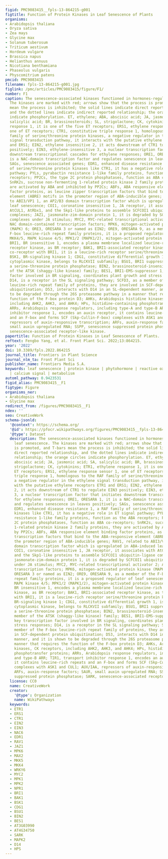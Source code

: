 ```yaml
---
figid: PMC9083415__fpls-13-864215-g001
figtitle: Function of Protein Kinases in Leaf Senescence of Plants
organisms:
- Arabidopsis thaliana
- Oryza sativa
- Zea mays
- Glycine max
- Solanum tuberosum
- Triticum aestivum
- Hordeum vulgare
- Brassica napus
- Helianthus annuus
- Nicotiana benthamiana
- Phaseolus vulgaris
- Physcomitrium patens
pmcid: PMC9083415
filename: fpls-13-864215-g001.jpg
figlink: /pmc/articles/PMC9083415/figure/F1/
number: F1
caption: The senescence-associated kinases functioned in hormones-regulated leaf senescence.
  The kinases are marked with red; arrows show that the process is promoted, and T-bars
  mean the process is inhibited; the solid lines indicate direct reported relationship,
  and the dotted lines indicate indirect reported relationship; the orange circles
  indicate phosphorylation. ET, ethylene; ABA, abscisic acid; JA, jasmonic acid; SA,
  salicylic acid; BR, brassinosteroids; SL, strigolactone; CK, cytokinins; ETR1, ethylene
  response 1, it is one of the five ET receptors; ERS1, ethylene response sensor 1,
  one of ET receptors; CTR1, constitutive triple response 1, homologous to the RAF
  family of serine/threonine protein kinases, a negative regulator in the ethylene
  signal transduction pathway, it interacts with the putative ethylene receptors ETR1
  and ERS1; EIN2, ethylene insensitive 2, it acts downstream of CTR1 to regulate EIN3
  positively; EIN3, ethylene-insensitive 3, a nuclear transcription factor that initiates
  downstream transcriptional cascades for ethylene responses; ORE1, ORESARA 1, it
  is a NAC-domain transcription factor and regulates senescence in leaves positively;
  SAGs, senescence associated genes; EDR1, enhanced disease resistance 1, a RAF family
  of serine/threonine protein kinases like CTR1, it has a negative role in ET signal
  pathway; PYLs, pyrabactin resistance 1-like family proteins, function as the ABA
  receptors; PP2Cs, the type 2C protein phosphatases, function as ABA co-receptors;
  SnRK2s, sucrose non-fermenting 1-related protein kinase 2 family proteins, they
  are activated by ABA and inhibited by PP2Cs; ABFs, ABA responsive element binding
  factor proteins, as leucine zipper transcription factors that bind to the ABA-responsive
  element (ABRE) motifs in the promoter region of ABA-inducible genes; RAV1, related
  to ABI3/VP1 1, an AP2/B3 domain transcription factor which is upregulated in ABA-induced
  leaf senescence; COI1, coronatine insensitive 1, JA receptor, it associates with
  AtCUL1, AtRbx1, and the Skp1-like proteins to assemble SCFCOI1 ubiquitin-ligase
  complexes; JAZ1, jasmonate-zim-domain protein 1, it is degraded by SCFCOI1 ubiquitin-ligase
  complexes under JA stimulus; MYC2, MYC-related transcriptional activator 2; ANACs,
  NAC domain-contained transcription factors; MPK6, mitogen-activated protein kinase
  (MAPK) 6; ORE3, ORESARA 3 or named as EIN2; ORE9, ORESARA 9, as a member of the
  F-box leucine-rich repeat family proteins, it is a proposed regulator of leaf senescence;
  MKK4/5, MAPK kinase 4/5; MPK1/2 (MAPK1/2), mitogen-activated protein kinase 1/2;
  BRI1, BR insensitive 1, encodes a plasma membrane localized leucine-rich repeat
  receptor kinase, as BR receptor; BAK1, BRI1-associated receptor kinase, as the BR
  co-receptor with BRI1, it is a leucine-rich receptor serine/threonine protein kinase;
  BSK1, BR-signaling kinase 1; CDG1, constitutive differential growth 1, is a receptor-like
  cytoplasmic kinase, belongs to RLCKVII subfamily; BSU1, BRI1 suppressor 1, encodes
  a serine-threonine protein phosphatase; BIN2, brassinosteroid-insensitive 2, a member
  of the ATSK (shaggy-like kinase) family; BES1, BRI1-EMS-suppressor 1, a key transcription
  factor involved in BR signaling, coordinates plant growth and stress responses;
  D14, is a receptor in the SL signaling pathway; SCFD3, as a member of the F-box
  leucine-rich repeat family of proteins, they are involved in SCF-dependent protein
  ubiquitination; D53, interacts with D14 in an SL-dependent manner, and it is shown
  to be degraded through the 26S proteasome pathway in a manner that requires the
  function of the F-box protein D3; AHKs, Arabidopsis histidine kinases, CK receptors,
  including AHK2, AHK3, and AHK4; HPs, histidine-containing phosphotransfer proteins;
  ARRs, Arabidopsis response regulators, including type-A and type-B ARR; TIR1, transport
  inhibitor response 1, encodes an auxin receptor, it contains leucine-rich repeats
  and an F-box and forms SCF (Skp-Cullin-F-box) complexes with ASK1 and CUL1; AUX/IAA,
  repressors of auxin-responsive transcription; ARFs, auxin-response factors; SAUR,
  small auxin upregulated RNA; SSPP, senescence suppressed protein phosphatase; SARK,
  senescence-associated receptor-like kinase.
papertitle: Function of Protein Kinases in Leaf Senescence of Plants.
reftext: Fengbo Yang, et al. Front Plant Sci. 2022;13:864215.
year: '2022'
doi: 10.3389/fpls.2022.864215
journal_title: Frontiers in Plant Science
journal_nlm_ta: Front Plant Sci
publisher_name: Frontiers Media S.A.
keywords: leaf senescence | protein kinase | phytohormone | reactive oxygen species
  | calcium signal | metabolism
automl_pathway: 0.9423531
figid_alias: PMC9083415__F1
figtype: Figure
organisms_ner:
- Arabidopsis thaliana
- Glycine max
redirect_from: /figures/PMC9083415__F1
ndex: ''
seo: CreativeWork
schema-jsonld:
  '@context': https://schema.org/
  '@id': https://pfocr.wikipathways.org/figures/PMC9083415__fpls-13-864215-g001.html
  '@type': Dataset
  description: The senescence-associated kinases functioned in hormones-regulated
    leaf senescence. The kinases are marked with red; arrows show that the process
    is promoted, and T-bars mean the process is inhibited; the solid lines indicate
    direct reported relationship, and the dotted lines indicate indirect reported
    relationship; the orange circles indicate phosphorylation. ET, ethylene; ABA,
    abscisic acid; JA, jasmonic acid; SA, salicylic acid; BR, brassinosteroids; SL,
    strigolactone; CK, cytokinins; ETR1, ethylene response 1, it is one of the five
    ET receptors; ERS1, ethylene response sensor 1, one of ET receptors; CTR1, constitutive
    triple response 1, homologous to the RAF family of serine/threonine protein kinases,
    a negative regulator in the ethylene signal transduction pathway, it interacts
    with the putative ethylene receptors ETR1 and ERS1; EIN2, ethylene insensitive
    2, it acts downstream of CTR1 to regulate EIN3 positively; EIN3, ethylene-insensitive
    3, a nuclear transcription factor that initiates downstream transcriptional cascades
    for ethylene responses; ORE1, ORESARA 1, it is a NAC-domain transcription factor
    and regulates senescence in leaves positively; SAGs, senescence associated genes;
    EDR1, enhanced disease resistance 1, a RAF family of serine/threonine protein
    kinases like CTR1, it has a negative role in ET signal pathway; PYLs, pyrabactin
    resistance 1-like family proteins, function as the ABA receptors; PP2Cs, the type
    2C protein phosphatases, function as ABA co-receptors; SnRK2s, sucrose non-fermenting
    1-related protein kinase 2 family proteins, they are activated by ABA and inhibited
    by PP2Cs; ABFs, ABA responsive element binding factor proteins, as leucine zipper
    transcription factors that bind to the ABA-responsive element (ABRE) motifs in
    the promoter region of ABA-inducible genes; RAV1, related to ABI3/VP1 1, an AP2/B3
    domain transcription factor which is upregulated in ABA-induced leaf senescence;
    COI1, coronatine insensitive 1, JA receptor, it associates with AtCUL1, AtRbx1,
    and the Skp1-like proteins to assemble SCFCOI1 ubiquitin-ligase complexes; JAZ1,
    jasmonate-zim-domain protein 1, it is degraded by SCFCOI1 ubiquitin-ligase complexes
    under JA stimulus; MYC2, MYC-related transcriptional activator 2; ANACs, NAC domain-contained
    transcription factors; MPK6, mitogen-activated protein kinase (MAPK) 6; ORE3,
    ORESARA 3 or named as EIN2; ORE9, ORESARA 9, as a member of the F-box leucine-rich
    repeat family proteins, it is a proposed regulator of leaf senescence; MKK4/5,
    MAPK kinase 4/5; MPK1/2 (MAPK1/2), mitogen-activated protein kinase 1/2; BRI1,
    BR insensitive 1, encodes a plasma membrane localized leucine-rich repeat receptor
    kinase, as BR receptor; BAK1, BRI1-associated receptor kinase, as the BR co-receptor
    with BRI1, it is a leucine-rich receptor serine/threonine protein kinase; BSK1,
    BR-signaling kinase 1; CDG1, constitutive differential growth 1, is a receptor-like
    cytoplasmic kinase, belongs to RLCKVII subfamily; BSU1, BRI1 suppressor 1, encodes
    a serine-threonine protein phosphatase; BIN2, brassinosteroid-insensitive 2, a
    member of the ATSK (shaggy-like kinase) family; BES1, BRI1-EMS-suppressor 1, a
    key transcription factor involved in BR signaling, coordinates plant growth and
    stress responses; D14, is a receptor in the SL signaling pathway; SCFD3, as a
    member of the F-box leucine-rich repeat family of proteins, they are involved
    in SCF-dependent protein ubiquitination; D53, interacts with D14 in an SL-dependent
    manner, and it is shown to be degraded through the 26S proteasome pathway in a
    manner that requires the function of the F-box protein D3; AHKs, Arabidopsis histidine
    kinases, CK receptors, including AHK2, AHK3, and AHK4; HPs, histidine-containing
    phosphotransfer proteins; ARRs, Arabidopsis response regulators, including type-A
    and type-B ARR; TIR1, transport inhibitor response 1, encodes an auxin receptor,
    it contains leucine-rich repeats and an F-box and forms SCF (Skp-Cullin-F-box)
    complexes with ASK1 and CUL1; AUX/IAA, repressors of auxin-responsive transcription;
    ARFs, auxin-response factors; SAUR, small auxin upregulated RNA; SSPP, senescence
    suppressed protein phosphatase; SARK, senescence-associated receptor-like kinase.
  license: CC0
  name: CreativeWork
  creator:
    '@type': Organization
    name: WikiPathways
  keywords:
  - ETR1
  - ERS1
  - CTR1
  - EIN2
  - EIN3
  - NAC6
  - EDR1
  - RAV1
  - JAZ1
  - MPK6
  - MAX2
  - MKK5
  - MKK4
  - WRKY6
  - MYC2
  - MPK1
  - MPK2
  - NPR1
  - BRI1
  - BAK1
  - BSK1
  - CDG1
  - BSU1
  - BIN2
  - BES1
  - AT3G03990
  - AT4G34750
  - SARK
  - MAPK2
  - D14
  - HPS
---
```

